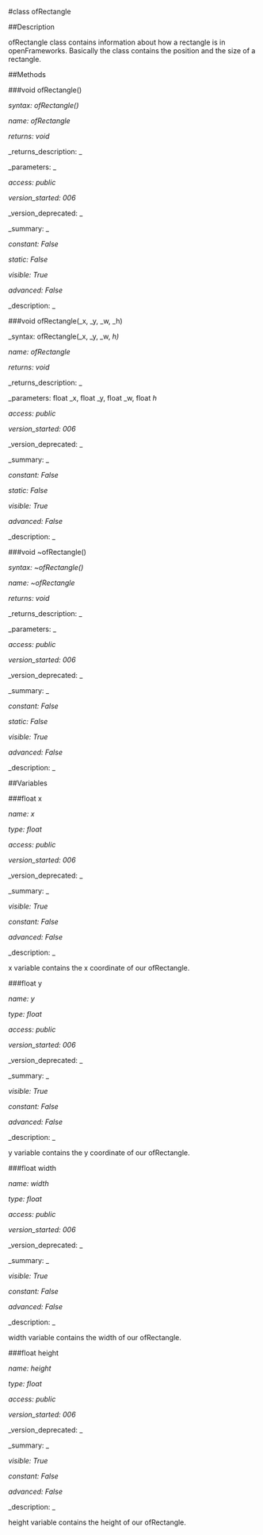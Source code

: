 #class ofRectangle


##Description





ofRectangle class contains information about how a rectangle is in openFrameworks. Basically the class contains the position and the size of a rectangle. 








##Methods



###void ofRectangle()

_syntax: ofRectangle()_

_name: ofRectangle_

_returns: void_

_returns_description: _

_parameters: _

_access: public_

_version_started: 006_

_version_deprecated: _

_summary: _

_constant: False_

_static: False_

_visible: True_

_advanced: False_



_description: _
























###void ofRectangle(_x, _y, _w, _h)

_syntax: ofRectangle(_x, _y, _w, _h)_

_name: ofRectangle_

_returns: void_

_returns_description: _

_parameters: float _x, float _y, float _w, float _h_

_access: public_

_version_started: 006_

_version_deprecated: _

_summary: _

_constant: False_

_static: False_

_visible: True_

_advanced: False_



_description: _
























###void ~ofRectangle()

_syntax: ~ofRectangle()_

_name: ~ofRectangle_

_returns: void_

_returns_description: _

_parameters: _

_access: public_

_version_started: 006_

_version_deprecated: _

_summary: _

_constant: False_

_static: False_

_visible: True_

_advanced: False_



_description: _
























##Variables



###float x

_name: x_

_type: float_

_access: public_

_version_started: 006_

_version_deprecated: _

_summary: _

_visible: True_

_constant: False_

_advanced: False_



_description: _


x variable contains the x coordinate of our ofRectangle.



















###float y

_name: y_

_type: float_

_access: public_

_version_started: 006_

_version_deprecated: _

_summary: _

_visible: True_

_constant: False_

_advanced: False_



_description: _


y variable contains the y coordinate of our ofRectangle.



















###float width

_name: width_

_type: float_

_access: public_

_version_started: 006_

_version_deprecated: _

_summary: _

_visible: True_

_constant: False_

_advanced: False_



_description: _


width variable contains the width of our ofRectangle.



















###float height

_name: height_

_type: float_

_access: public_

_version_started: 006_

_version_deprecated: _

_summary: _

_visible: True_

_constant: False_

_advanced: False_



_description: _


height variable contains the height of our ofRectangle.



















